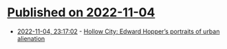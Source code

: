 # [Published on 2022-11-04](index.md)

* [2022-11-04, 23:17:02](https://news.ycombinator.com/item?id=33475435) - [Hollow City: Edward Hopper’s portraits of urban alienation](https://thebaffler.com/latest/hollow-city-arn)
